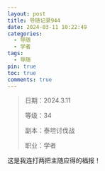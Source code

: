 ```yaml
---
layout: post
title: 导随记录944
date: 2024-03-11 10:22:49
categories:
  - 导随
  - 学者
tags:
  - 导随
pin: true
toc: true
comments: true
---
```

> 日期：2024.3.11
>
> 等级：34
>
> 副本：泰坦讨伐战
>
> 职业：学者

这是我连打两把主随应得的福报！